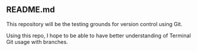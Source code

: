 ## README.md

This repository will be the testing grounds for version control using Git.

Using this repo, I hope to be able to have better understanding of Terminal Git usage with branches.
